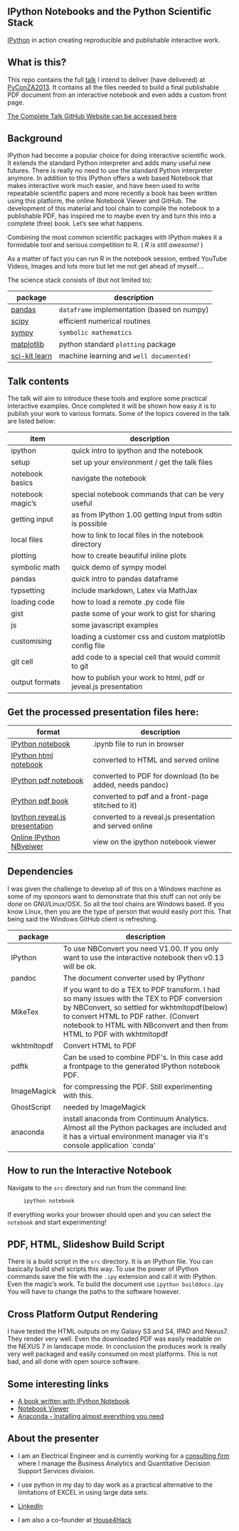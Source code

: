 IPython Notebooks and the Python Scientific Stack
---

[IPython](http://ipython.org/) in action creating reproducible and publishable interactive work.

What is this?
------

This repo contains the full [talk](http://za.pycon.org/talks/10/) I intend to deliver (have delivered) at [PyConZA2013](http://za.pycon.org/). It contains all the files needed to build a final publishable PDF document from an interactive notebook and even adds a custom front page.

[The Complete Talk GitHub Website can be accessed here][6]

Background
-------------
IPython had become a popular choice for doing interactive scientific work. It extends the standard Python interpreter and adds many useful new futures. There is really no need to use the standard Python interpreter anymore.
In addition to this IPython offers a web based Notebook that makes interactive work much easier, and have been used to write repeatable scientific papers and more recently a book has been written using this platform, the online Notebook Viewer and GitHub. The development of this material and tool chain to compile the notebook to a publishable PDF, has inspired me to maybe even try and turn this into a complete (free) book. Let’s see what happens.

Combining the most common scientific packages with IPython makes it a formidable tool and serious competition to R. ( _R is still awesome!_ )

As a matter of fact you can run R in the notebook session, embed YouTube Videos, Images and lots more but let me not get ahead of myself....

The science stack consists of (but not limited to):

package  |  description
---  |  ---
[pandas][1]  |  `dataframe` implementation (based on numpy)
[scipy][2]  |  efficient numerical routines
[sympy][3]  |  `symbolic mathematics`
[matplotlib][4]  |  python standard `plotting` package
[sci-kit learn][5] | machine learning and `well documented!`

Talk contents
--------
The talk will aim to introduce these tools and explore some practical interactive examples. Once completed it will be shown how easy it is to publish your work to various formats. Some of the topics covered in the talk are listed below:

item   | description
---- |  -------
ipython | quick intro to ipython and the notebook
setup  | set up your environment / get the talk files
notebook basics | navigate the notebook
notebook magic’s | special notebook commands that can be very useful
getting input   | as from IPython 1.00 getting input from sdtin is possible
local files | how to link to local files in the notebook directory
plotting	| how to create beautiful inline plots
symbolic math | quick demo of sympy model
pandas  | quick intro to pandas dataframe
typsetting | include markdown, Latex via MathJax
loading code | how to load a remote .py code file
gist         | paste some of your work to gist for sharing
js		| some javascript examples
customising | loading a customer css and custom matplotlib config file
git cell    | add code to a special cell that would commit to git
output formats | how to publish your work to html, pdf or jeveal.js presentation


Get the processed presentation files here:
------
format  | description
------- | ------------
[IPython notebook](https://github.com/Tooblippe/zapycon2013_ipython_science/blob/master/src/pycon13_ipython.ipynb)  |  .ipynb file to run in browser
[IPython html notebook](http://htmlpreview.github.io/?https://github.com/Tooblippe/zapycon2013_ipython_science/blob/master/src/output/pycon13_ipython.html) | converted to HTML and served online
[IPython pdf notebook](https://github.com/Tooblippe/zapycon2013_ipython_science/blob/master/src/output/pycon13_ipython_pdf.pdf?raw=true)  | converted to PDF for download (to be added, needs pandoc)
[IPython pdf book](https://github.com/Tooblippe/zapycon2013_ipython_science/blob/master/src/output/pycon13_ipython_complete.pdf?raw=true)  | converted to pdf and a front-page stitched to it)
[Ipython reveal.js presentation](http://htmlpreview.github.io/?https://github.com/Tooblippe/zapycon2013_ipython_science/blob/master/src/output/pycon13_ipython.slides.html#/) | converted to a reveal.js presentation and served online
[Online IPython NBveiwer](http://nbviewer.ipython.org/urls/raw.github.com/Tooblippe/zapycon2013_ipython_science/master/src/pycon13_ipython.ipynb)  | view on the ipython notebook viewer


Dependencies
-------------
I was given the challenge to develop all of this on a Windows machine as some of my sponsors want to demonstrate that this stuff can not only be done on GNU/Linux/OSX. So all the tool chains are Windows based. If you know Linux, then you are the type of person that would easily port this. That being said the Windows GitHub client is refreshing.

package  |  description
-------- | ------------
IPython  | To use NBConvert you need V1.00. If you only want to use the interactive notebook then v0.13 will be ok.
pandoc 	 | The document converter used by IPythonr
MikeTex  | If you want to do a TEX to PDF transform. I had so many issues with the TEX to PDF conversion by NBConvert, so settled for wkhtmltopdf(below) to convert HTML to PDF rather. (Convert notebook to HTML with NBconvert and then from HTML to PDF with wkhtmltopdf
wkhtmltopdf  | Convert HTML to PDF
pdftk   |  Can be used to combine PDF's. In this case add a frontpage to the generated IPython notebook PDF.
ImageMagick | for compressing the PDF. Still experimenting with this.
GhostScript | needed by ImageMagick
anaconda  | install anaconda from Continuum Analytics. Almost all the Python packages are included and it has a virtual environment manager via it's console application `conda'

 
How to run the Interactive Notebook
--------
Navigate to the `src` directory and run from the command line:

 ```python
      ipython notebook
```

If everything works your browser should open and you can select the `notebook` and start experimenting!
 
PDF, HTML, Slideshow Build Script
------------
There is a build script in the `src` directory. It is an IPython file. You can basically build shell scripts this way. To use the power of IPython commands save the file with the `.ipy` extension and call it with IPython. Even the magic’s work. To build the document use `ipython builddocs.ipy` You will have to change the paths to the software however.

Cross Platform Output Rendering
--------
I have tested the HTML outputs on my Galaxy S3 and S4, IPAD and Nexus7. They render very well. Even the downloaded PDF was easily readable on the NEXUS 7 in landscape mode. In conclusion the produces work is really very well packaged and easily consumed on most platforms. This is not bad, and all done with open source software.

Some interesting links
-----------------------
* [A book written with IPython Notebook][7]
* [Notebook Viewer][8]
* [Anaconda - Installing almost everything you need][9]


About the presenter
----------
* I am an Electrical Engineer and is currently working for a [consulting firm][10] where I manage the Business Analytics and Quantitative Decision Support Services division.
* I use python in my day to day work as a practical alternative to the limitations of EXCEL in using large data sets.
* [LinkedIn][11]
* I am also a co-founder at [House4Hack][12]



  [1]: http://pandas.pydata.org/
  [2]: http://www.scipy.org/
  [3]: http://sympy.org/en/index.html
  [4]: http://matplotlib.org/
  [5]: http://scikit-learn.org/
  [6]: http://tooblippe.github.io/zapycon2013_ipython_science
  [7]: http://camdavidsonpilon.github.io/Probabilistic-Programming-and-Bayesian-Methods-for-Hackers/
  [8]: http://nbviewer.ipython.org/
  [9]: http://www.continuum.io/downloads
  [10]: http://www.eon.co.za/index.php/our-services-main/our-services/business-analytics
  [11]: http://www.linkedin.com/in/tobienortje
  [12]: http://www.house4hack.co.za/
